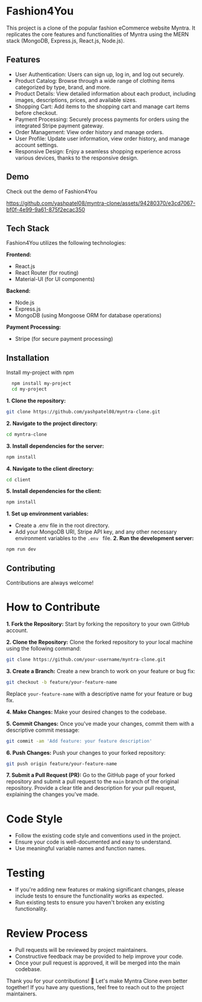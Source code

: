 
# Fashion4You
 
This project is a clone of the popular fashion eCommerce website Myntra. It replicates the core features and functionalities of Myntra using the MERN stack (MongoDB, Express.js, React.js, Node.js).
## Features

- User Authentication: Users can sign up, log in, and log out securely.
- Product Catalog: Browse through a wide range of clothing items categorized by type, brand, and more.
- Product Details: View detailed information about each product, including images, descriptions, prices, and available sizes.
- Shopping Cart: Add items to the shopping cart and manage cart items before checkout.
- Payment Processing: Securely process payments for orders using the integrated Stripe payment gateway.
- Order Management: View order history and manage orders.
- User Profile: Update user information, view order history, and manage account settings.
- Responsive Design: Enjoy a seamless shopping experience across various devices, thanks to the responsive design.

## Demo
Check out the demo of Fashion4You 

https://github.com/yashpatel08/myntra-clone/assets/94280370/e3cd7067-bf0f-4e99-9a61-875f2ecac350

## Tech Stack
Fashion4You utilizes the following technologies:

**Frontend:**
- React.js
- React Router (for routing)
- Material-UI (for UI components)

**Backend:**
- Node.js
- Express.js
- MongoDB (using Mongoose ORM for database operations)

**Payment Processing:**
- Stripe (for secure payment processing)

## Installation

Install my-project with npm

```bash
  npm install my-project
  cd my-project
```
**1. Clone the repository:**

```bash
git clone https://github.com/yashpatel08/myntra-clone.git
```

**2. Navigate to the project directory:**
```bash
cd myntra-clone
```
**3. Install dependencies for the server:**
```bash
npm install
```
**4. Navigate to the client directory:**
```bash
cd client
```
**5. Install dependencies for the client:**
```bash
npm install
```

**1. Set up environment variables:**

- Create a .env file in the root directory.
- Add your MongoDB URI, Stripe API key, and any other necessary environment variables to the `.env ` file.
**2. Run the development server:**
```bash
npm run dev
```
## Contributing

Contributions are always welcome!


# How to Contribute
**1. Fork the Repository:** Start by forking the repository to your own GitHub account.

**2. Clone the Repository:** Clone the forked repository to your local machine using the following command:
```bash
git clone https://github.com/your-username/myntra-clone.git
```
**3. Create a Branch:** Create a new branch to work on your feature or bug fix:
```bash
git checkout -b feature/your-feature-name
```
Replace `your-feature-name` with a descriptive name for your feature or bug fix.

**4. Make Changes:** Make your desired changes to the codebase.

**5. Commit Changes:** Once you've made your changes, commit them with a descriptive commit message:

```bash
git commit -am 'Add feature: your feature description'
```

**6. Push Changes:** Push your changes to your forked repository:
```bash
git push origin feature/your-feature-name
```
**7. Submit a Pull Request (PR):** Go to the GitHub page of your forked repository and submit a pull request to the `main` branch of the original repository. Provide a clear title and description for your pull request, explaining the changes you've made.

# Code Style

- Follow the existing code style and conventions used in the project.
- Ensure your code is well-documented and easy to understand.
- Use meaningful variable names and function names.
# Testing
- If you're adding new features or making significant changes, please include tests to ensure the functionality works as expected.
- Run existing tests to ensure you haven't broken any existing functionality.

# Review Process
- Pull requests will be reviewed by project maintainers.
- Constructive feedback may be provided to help improve your code.
- Once your pull request is approved, it will be merged into the main codebase.

Thank you for your contributions! 🎉 Let's make Myntra Clone even better together! If you have any questions, feel free to reach out to the project maintainers.
